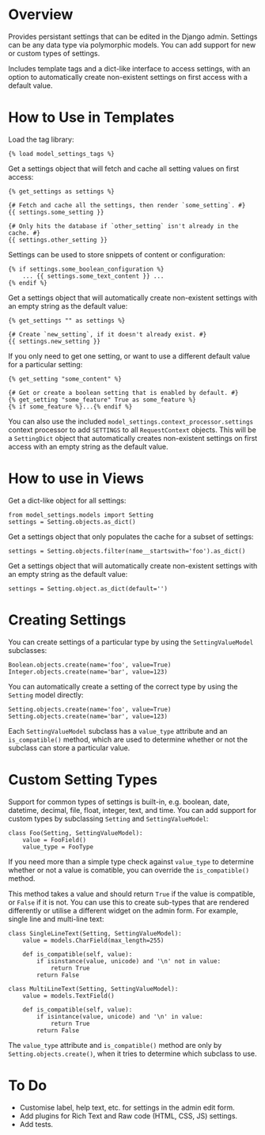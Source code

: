 # Overview

Provides persistant settings that can be edited in the Django admin. Settings
can be any data type via polymorphic models. You can add support for new or
custom types of settings.

Includes template tags and a dict-like interface to access settings, with an
option to automatically create non-existent settings on first access with a
default value.

# How to Use in Templates

Load the tag library:

    {% load model_settings_tags %}

Get a settings object that will fetch and cache all setting values on first
access:

    {% get_settings as settings %}

    {# Fetch and cache all the settings, then render `some_setting`. #}
    {{ settings.some_setting }}

    {# Only hits the database if `other_setting` isn't already in the cache. #}
    {{ settings.other_setting }}

Settings can be used to store snippets of content or configuration:

    {% if settings.some_boolean_configuration %}
        ... {{ settings.some_text_content }} ...
    {% endif %}

Get a settings object that will automatically create non-existent settings with
an empty string as the default value:

    {% get_settings "" as settings %}

    {# Create `new_setting`, if it doesn't already exist. #}
    {{ settings.new_setting }}

If you only need to get one setting, or want to use a different default value
for a particular setting:

    {% get_setting "some_content" %}

    {# Get or create a boolean setting that is enabled by default. #}
    {% get_setting "some_feature" True as some_feature %}
    {% if some_feature %}...{% endif %}

You can also use the included `model_settings.context_processor.settings`
context processor to add `SETTINGS` to all `RequestContext` objects. This
will be a `SettingDict` object that automatically creates non-existent
settings on first access with an empty string as the default value.

# How to use in Views

Get a dict-like object for all settings:

    from model_settings.models import Setting
    settings = Setting.objects.as_dict()

Get a settings object that only populates the cache for a subset of settings:

    settings = Setting.objects.filter(name__startswith='foo').as_dict()

Get a settings object that will automatically create non-existent settings with
an empty string as the default value:

    settings = Setting.object.as_dict(default='')

# Creating Settings

You can create settings of a particular type by using the `SettingValueModel`
subclasses:

    Boolean.objects.create(name='foo', value=True)
    Integer.objects.create(name='bar', value=123)

You can automatically create a setting of the correct type by using the
`Setting` model directly:

    Setting.objects.create(name='foo', value=True)
    Setting.objects.create(name='bar', value=123)

Each `SettingValueModel` subclass has a `value_type` attribute and an
`is_compatible()` method, which are used to determine whether or not the
subclass can store a particular value.

# Custom Setting Types

Support for common types of settings is built-in, e.g. boolean, date, datetime,
decimal, file, float, integer, text, and time. You can add support for custom
types by subclassing `Setting` and `SettingValueModel`:

    class Foo(Setting, SettingValueModel):
        value = FooField()
        value_type = FooType

If you need more than a simple type check against `value_type` to determine
whether or not a value is comatible, you can override the `is_compatible()`
method.

This method takes a value and should return `True` if the value is
compatible, or `False` if it is not. You can use this to create sub-types
that are rendered differently or utilise a different widget on the admin form.
For example, single line and multi-line text:

    class SingleLineText(Setting, SettingValueModel):
        value = models.CharField(max_length=255)

        def is_compatible(self, value):
            if isinstance(value, unicode) and '\n' not in value:
                return True
            return False

    class MultiLineText(Setting, SettingValueModel):
        value = models.TextField()

        def is_compatible(self, value):
            if isintance(value, unicode) and '\n' in value:
                return True
            return False

The `value_type` attribute and `is_compatible()` method are only by
`Setting.objects.create()`, when it tries to determine which subclass to use.

# To Do

*   Customise label, help text, etc. for settings in the admin edit form.
*   Add plugins for Rich Text and Raw code (HTML, CSS, JS) settings.
*   Add tests.
